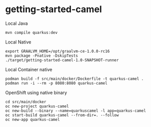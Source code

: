 # getting-started-camel

Local Java 
```
mvn compile quarkus:dev
```

Local Native
```
export GRAALVM_HOME=/opt/graalvm-ce-1.0.0-rc16
mvn package -Pnative -DskipTests
./target/getting-started-camel-1.0-SNAPSHOT-runner
```

Local Container native
```
podman build -f src/main/docker/Dockerfile -t quarkus-camel .
podman run -i --rm -p 8080:8080 quarkus-camel
``` 

OpenShift using native binary
```
cd src/main/docker
oc new-project quarkus-camel
oc new-build --binary --name=quarkuscamel -l app=quarkus-camel
oc start-build quarkus-camel --from-dir=. --follow
oc new-app quarkus-camel
```
